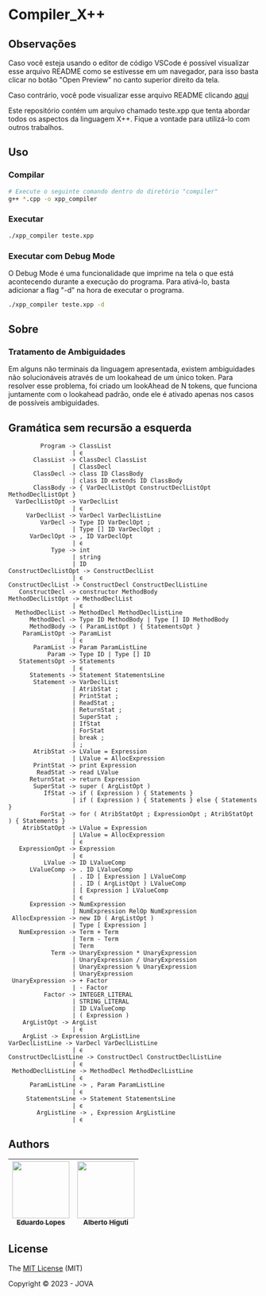 # Compiler_X++

## Observações

Caso você esteja usando o editor de código VSCode é possível visualizar esse arquivo README como se estivesse em um navegador, para isso basta clicar no botão "Open Preview" no canto superior direito da tela.

Caso contrário, você pode visualizar esse arquivo README clicando [aqui](https://github.com/albertohiguti/Compiler_Xpp)

Este repositório contém um arquivo chamado teste.xpp que tenta abordar todos os aspectos da linguagem X++. Fique a vontade para utilizá-lo com outros trabalhos.

## Uso

### Compilar

```bash
# Execute o seguinte comando dentro do diretório "compiler"
g++ *.cpp -o xpp_compiler
```

### Executar

```bash
./xpp_compiler teste.xpp
```

### Executar com Debug Mode

O Debug Mode é uma funcionalidade que imprime na tela o que está acontecendo durante a execução do programa. Para ativá-lo, basta adicionar a flag "-d" na hora de executar o programa.

```bash
./xpp_compiler teste.xpp -d
```
## Sobre

### Tratamento de Ambiguidades

Em alguns não terminais da linguagem apresentada, existem ambiguidades não solucionáveis através de um lookahead de um único token. Para resolver esse problema, foi criado um lookAhead de N tokens, que funciona juntamente com o lookahead padrão, onde ele é ativado apenas nos casos de possíveis ambiguidades.

## Gramática sem recursão a esquerda

             Program -> ClassList
                      | ϵ
           ClassList -> ClassDecl ClassList
                      | ClassDecl
           ClassDecl -> class ID ClassBody
                      | class ID extends ID ClassBody
           ClassBody -> { VarDeclListOpt ConstructDeclListOpt MethodDeclListOpt }
      VarDeclListOpt -> VarDeclList
                      | ϵ
         VarDeclList -> VarDecl VarDeclListLine
             VarDecl -> Type ID VarDeclOpt ;
                      | Type [] ID VarDeclOpt ;
          VarDeclOpt -> , ID VarDeclOpt
                      | ϵ
                Type -> int
                      | string
                      | ID
    ConstructDeclListOpt -> ConstructDeclList
                      | ϵ
    ConstructDeclList -> ConstructDecl ConstructDeclListLine
       ConstructDecl -> constructor MethodBody
    MethodDeclListOpt -> MethodDeclList
                      | ϵ
      MethodDeclList -> MethodDecl MethodDeclListLine
          MethodDecl -> Type ID MethodBody | Type [] ID MethodBody
          MethodBody -> ( ParamListOpt ) { StatementsOpt }
        ParamListOpt -> ParamList
                      | ϵ
           ParamList -> Param ParamListLine
               Param -> Type ID | Type [] ID
       StatementsOpt -> Statements
                      | ϵ
          Statements -> Statement StatementsLine
           Statement -> VarDeclList
                      | AtribStat ;
                      | PrintStat ;
                      | ReadStat ;
                      | ReturnStat ;
                      | SuperStat ;
                      | IfStat
                      | ForStat
                      | break ;
                      | ;
           AtribStat -> LValue = Expression
                      | LValue = AllocExpression
           PrintStat -> print Expression
            ReadStat -> read LValue
          ReturnStat -> return Expression
           SuperStat -> super ( ArgListOpt )
              IfStat -> if ( Expression ) { Statements }
                      | if ( Expression ) { Statements } else { Statements }
             ForStat -> for ( AtribStatOpt ; ExpressionOpt ; AtribStatOpt ) { Statements }
        AtribStatOpt -> LValue = Expression
                      | LValue = AllocExpression
                      | ϵ
       ExpressionOpt -> Expression
                      | ϵ
              LValue -> ID LValueComp
          LValueComp -> . ID LValueComp
                      | . ID [ Expression ] LValueComp
                      | . ID ( ArgListOpt ) LValueComp
                      | [ Expression ] LValueComp
                      | ϵ
          Expression -> NumExpression
                      | NumExpression RelOp NumExpression
     AllocExpression -> new ID ( ArgListOpt )
                      | Type [ Expression ]
       NumExpression -> Term + Term
                      | Term - Term
                      | Term
                Term -> UnaryExpression * UnaryExpression
                      | UnaryExpression / UnaryExpression
                      | UnaryExpression % UnaryExpression
                      | UnaryExpression
     UnaryExpression -> + Factor
                      | - Factor
              Factor -> INTEGER_LITERAL
                      | STRING_LITERAL
                      | ID LValueComp
                      | ( Expression )
        ArgListOpt -> ArgList
                      | ϵ
        ArgList -> Expression ArgListLine
    VarDeclListLine -> VarDecl VarDeclListLine
                      | ϵ
    ConstructDeclListLine -> ConstructDecl ConstructDeclListLine
                      | ϵ
     MethodDeclListLine -> MethodDecl MethodDeclListLine
                      | ϵ
          ParamListLine -> , Param ParamListLine
                      | ϵ
         StatementsLine -> Statement StatementsLine
                      | ϵ
            ArgListLine -> , Expression ArgListLine
                      | ϵ


## Authors

|  [<img src="https://github.com/edu010101.png?size=460&u=071f7791bb03f8e102d835bdb9c2f0d3d24e8a34&v=4" width=115><br><sub>Eduardo Lopes</sub>](https://github.com/edu010101) |  [<img src="https://github.com/albertohiguti.png?size=460&u=071f7791bb03f8e102d835bdb9c2f0d3d24e8a34&v=4" width=115><br><sub>Alberto Higuti</sub>](https://github.com/albertohiguti) 
| :---: | :---: |

## License
The [MIT License]() (MIT)

Copyright :copyright: 2023 - JOVA

